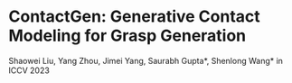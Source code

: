 # ContactGen: Generative Contact Modeling for Grasp Generation
Shaowei Liu, Yang Zhou, Jimei Yang, Saurabh Gupta*, Shenlong Wang* in ICCV 2023